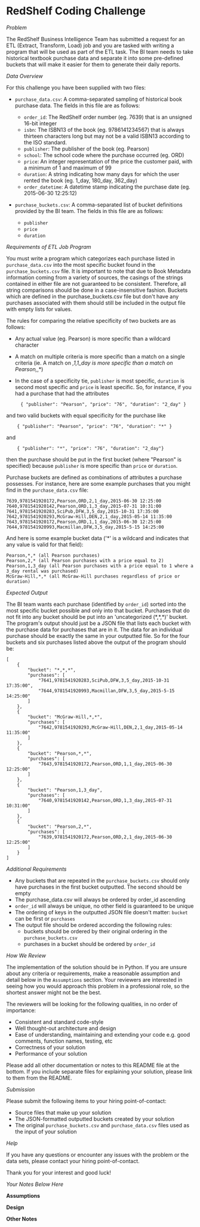 RedShelf Coding Challenge
==========================

*Problem*

The RedShelf Business Intelligence Team has submitted a request for an ETL (Extract, Transform, Load) job and you 
are tasked with writing a program that will be used as part of the ETL task. The BI team needs
to take historical textbook purchase data and separate it 
into some pre-defined buckets that will make it easier for them to generate their daily reports. 

*Data Overview*

For this challenge you
have been supplied with two files: 

* `purchase_data.csv`: A comma-separated sampling of historical book purchase data. The fields in this file are as follows:
    * `order_id`: The RedShelf order number (eg. 7639) that is an unsigned 16-bit integer
    * `isbn`: The ISBN13 of the book (eg. 9786141234567) that is always thirteen characters long but may not be a
    valid ISBN13 according to the ISO standard.
    * `publisher`: The publisher of the book (eg. Pearson)
    * `school`: The school code where the purchase occurred (eg. ORD)
    * `price`: An integer representation of the price the customer paid, with a minimum of 1 and maximum of 99
    * `duration`: A string indicating how many days for which the user rented the book (eg. 1_day, 180_day, 362_day)
    * `order_datetime`: A datetime stamp indicating the purchase date (eg. 2015-06-30 12:25:12)

* `purchase_buckets.csv`: A comma-separated list of bucket definitions provided by the BI team.
 The fields in this file are as follows:
    * `publisher`
    * `price`
    * `duration`
    
*Requirements of ETL Job Program*

You must write a program which categorizes each purchase listed in `purchase_data.csv` into the most specific bucket
found in the `purchase_buckets.csv` file. It is important to note that due to Book Metadata information
coming from a variety of sources, the casings of the strings contained in either file are not guaranteed to be
consistent. Therefore, all string comparisons should be done in a case-insensitive fashion. Buckets which are defined in the
purchase_buckets.csv file but don't have any purchases associated with them should still be included in the output file with
empty lists for values.

The rules for comparing the relative specificity of two buckets are as follows:

* Any actual value (eg. Pearson) is more specific than a wildcard character
* A match on multiple criteria is more specific than a match on a single criteria (ie. A match on *,1,1_day is more specific than a match on Pearson,*,*)
* In the case of a specificity tie, `publisher` is most specific, `duration` is second most specific and `price` is least
 specific. So, for instance, if you had a purchase that had the attributes
 
        { "publisher": "Pearson", "price": "76", "duration": "2_day" }
  
 and two valid buckets with equal specificity
 for the purchase like
 
        { "publisher": "Pearson", "price": "76", "duration": "*" } 
 
 and
 
        { "publisher": "*", "price": "76", "duration": "2_day"} 
        
 then the purchase should be put in the first bucket (where "Pearson" is specified) because `publisher`
  is more specific than `price` or `duration`.

Purchase buckets are defined as combinations of attributes a purchase possesses. For instance, here are some example 
purchases that you might find in the `purchase_data.csv` file:

    7639,9781541920172,Pearson,ORD,2,1_day,2015-06-30 12:25:00
    7640,9781541920142,Pearson,ORD,1,3_day,2015-07-31 10:31:00
    7641,9781541920283,SciPub,DFW,3,5_day,2015-10-31 17:35:00
    7642,9781541920293,McGraw-Hill,DEN,2,1_day,2015-05-14 11:35:00
    7643,9781541920172,Pearson,ORD,1,1_day,2015-06-30 12:25:00
    7644,9781541920993,Macmillan,DFW,3,5_day,2015-5-15 14:25:00


And here is some example bucket data ('*' is a wildcard and indicates that any value is valid for that field):

    Pearson,*,* (all Pearson purchases)
    Pearson,2,* (all Pearson purchases with a price equal to 2)
    Pearson,1,3_day (all Pearson purchases with a price equal to 1 where a 3_day rental was purchased)
    McGraw-Hill,*,* (all McGraw-Hill purchases regardless of price or duration)

*Expected Output*

The BI team wants each purchase (identified by `order_id`) sorted into the most specific bucket possible and
only into that bucket. Purchases that do not fit into any bucket should be put into an 'uncategorized (\*,\*,*)' bucket.
The program's output should just be a JSON file that lists each bucket with the purchase data for purchases that
are in it. The data for an individual purchase should be exactly the same in your outputted file.
So for the four buckets and six purchases listed above the output of the program should be:

    [    
        {
            "bucket": "*,*,*",
            "purchases": [
                "7641,9781541920283,SciPub,DFW,3,5_day,2015-10-31 17:35:00",
                "7644,9781541920993,Macmillan,DFW,3,5_day,2015-5-15 14:25:00"
            ]
        },
        {
            "bucket": "McGraw-Hill,*,*",
            "purchases": [
                "7642,9781541920293,McGraw-Hill,DEN,2,1_day,2015-05-14 11:35:00"
            ]
        },
        {
            "bucket": "Pearson,*,*",
            "purchases": [
                "7643,9781541920172,Pearson,ORD,1,1_day,2015-06-30 12:25:00"
            ]
        },
        {
            "bucket": "Pearson,1,3_day",
            "purchases": [
                "7640,9781541920142,Pearson,ORD,1,3_day,2015-07-31 10:31:00"
            ]
        },
        {
            "bucket": "Pearson,2,*",
            "purchases": [
                "7639,9781541920172,Pearson,ORD,2,1_day,2015-06-30 12:25:00"
            ]
        }
    ]

*Additional Requirements*

* Any buckets that are repeated in the `purchase_buckets.csv` should only have purchases
in the first bucket outputted. The second should be empty
* The purchase_data.csv will always be ordered by order_id ascending
* `order_id` will always be unique, no other field is guaranteed to be unique
* The ordering of keys in the outputted JSON file doesn't matter: `bucket` can be first or `purchases`
* The output file should be ordered according the following rules:
    * buckets should be ordered by their original ordering in the `purchase_buckets.csv`
    * purchases in a bucket should be ordered by `order_id`

*How We Review*

The implementation of the solution should be in Python. If you are unsure about any criteria or requirements,
make a reasonable assumption and detail below in the `Assumptions` section. Your reviewers are interested 
in seeing how you would approach this problem in a professional role, so the shortest answer might not be the best.

The reviewers will be looking for the following qualities, in no order of importance:
* Consistent and standard code-style
* Well thought-out architecture and design
* Ease of understanding, maintaining and extending your code e.g. good comments, function names, testing, etc
* Correctness of your solution
* Performance of your solution

Please add all other documentation or notes to this README file at the bottom. If you include 
separate files for explaining your solution, please link to them from the README.


*Submission*

Please submit the following items to your hiring point-of-contact:

* Source files that make up your solution
* The JSON-formatted outputted buckets created by your solution
* The original `purchase_buckets.csv` and `purchase_data.csv` files used as the input of your solution

*Help*

If you have any questions or encounter any issues with
the problem or the data sets, please contact your hiring point-of-contact.

Thank you for your interest and good luck!

*Your Notes Below Here*

**Assumptions**

**Design**

**Other Notes**
